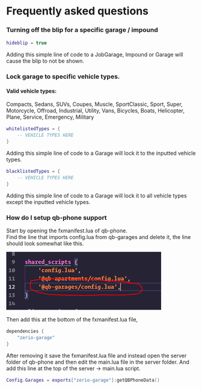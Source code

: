 # Frequently asked questions

### Turning off the blip for a specific garage / impound <a href="#turning-off-the-blip-for-a-specific-garage-impound" id="turning-off-the-blip-for-a-specific-garage-impound"></a>

```lua
hideblip = true
```

Adding this simple line of code to a JobGarage, Impound or Garage will cause the blip to not be shown.

### Lock garage to specific vehicle types. <a href="#lock-garage-to-specific-vehicle-types" id="lock-garage-to-specific-vehicle-types"></a>

#### Valid vehicle types: <a href="#valid-vehicle-types" id="valid-vehicle-types"></a>

Compacts, Sedans, SUVs, Coupes, Muscle, SportClassic, Sport, Super, Motorcycle, Offroad, Industrial, Utility, Vans, Bicycles, Boats, Helicopter, Plane, Service, Emergency, Military

```lua
whitelistedTypes = {
    -- VEHICLE TYPES HERE
}
```

Adding this simple line of code to a Garage will lock it to the inputted vehicle types.

```lua
blacklistedTypes = {
    -- VEHICLE TYPES HERE
}
```

Adding this simple line of code to a Garage will lock it to all vehicle types except the inputted vehicle types.

### How do I setup qb-phone support

Start by opening the fxmanifest.lua of qb-phone.\
Find the line that imports config.lua from qb-garages and delete it, the line should look somewhat like this.

![](<../.gitbook/assets/image (2).png>)

Then add this at the bottom of the fxmanifest.lua file,&#x20;

```lua
dependencies {
    "zerio-garage"
}
```

After removing it save the fxmanifest.lua file and instead open the server folder of qb-phone and then edit the main.lua file in the server folder. And add this line at the top of the server -> main.lua script.

```lua
Config.Garages = exports["zerio-garage"]:getQBPhoneData()
```

